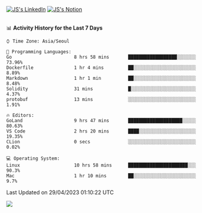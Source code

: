 
[![JS's LinkedIn](https://img.shields.io/badge/LinkedIn-blue?style=for-the-badge&logo=linkedin)](https://www.linkedin.com/in/jaeseung-lee-5a2a32139/) 
[![JS's Notion](https://img.shields.io/badge/Notion-black?style=for-the-badge&logo=notion)](https://bit.ly/ljswiki1) <br><br>
<!-- ![JS's GitHub stats](https://github-readme-stats-lemon-five.vercel.app/api?username=tkxkd0159&hide=contribs,prs,stars,issues&show_icons=true&theme=react&include_all_commits=true)   -->
<!-- ![Top Langs](https://github-readme-stats-lemon-five.vercel.app/api/top-langs/?username=tkxkd0159&layout=compact&hide=jupyter%20notebook,scss,html,css&langs_count=10)  -->


<!--START_SECTION:waka-->
📊 **Activity History for the Last 7 Days** 

```text
⌚︎ Time Zone: Asia/Seoul

💬 Programming Languages: 
Go                       8 hrs 58 mins       ██████████████████░░░░░░░   73.96% 
Dockerfile               1 hr 4 mins         ██░░░░░░░░░░░░░░░░░░░░░░░   8.89% 
Markdown                 1 hr 1 min          ██░░░░░░░░░░░░░░░░░░░░░░░   8.48% 
Solidity                 31 mins             █░░░░░░░░░░░░░░░░░░░░░░░░   4.37% 
protobuf                 13 mins             ░░░░░░░░░░░░░░░░░░░░░░░░░   1.91%

🔥 Editors: 
GoLand                   9 hrs 47 mins       ████████████████████░░░░░   80.63% 
VS Code                  2 hrs 20 mins       ████░░░░░░░░░░░░░░░░░░░░░   19.35% 
CLion                    0 secs              ░░░░░░░░░░░░░░░░░░░░░░░░░   0.02%

💻 Operating System: 
Linux                    10 hrs 58 mins      ██████████████████████░░░   90.3% 
Mac                      1 hr 10 mins        ██░░░░░░░░░░░░░░░░░░░░░░░   9.7%

```


 Last Updated on 29/04/2023 01:10:22 UTC
<!--END_SECTION:waka-->

<a href="https://github.com/tkxkd0159/dsalgo">
  <img align="center" src="https://github-readme-stats-lemon-five.vercel.app/api/pin/?username=tkxkd0159&repo=dsalgo&theme=react" />
</a>


<!---
- 🔭 I’m currently working on ...
- 🌱 I’m currently learning blockchain and distributed network
- 👯 I’m looking to collaborate on ...
- 🤔 I’m looking for help with ...
- 💬 Ask me about ...
- 📫 How to reach me: ...
- 😄 Pronouns: ...
- ⚡ Fun fact: ...
-->
